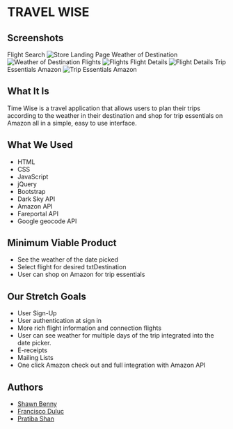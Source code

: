 # TRAVEL WISE

## Screenshots

Flight Search
![Store Landing Page](https://imgur.com/BAnXRdd.png)
Weather of Destination
![Weather of Destination](https://imgur.com/L9gDrei.png)
Flights
![Flights](https://imgur.com/DkkBZ3i.png)
Flight Details
![Flight Details](https://imgur.com/OIsBPEp.png)
Trip Essentials Amazon
![Trip Essentials Amazon](https://imgur.com/1usHa29.png)

## What It Is

Time Wise is a travel application that allows users to plan their trips according to the weather in their destination and shop for trip essentials on Amazon all in a simple, easy to use interface.

## What We Used

- HTML
- CSS
- JavaScript
- jQuery
- Bootstrap
- Dark Sky API
- Amazon API
- Fareportal API
- Google geocode API

## Minimum Viable Product

- See the weather of the date picked
- Select flight for desired txtDestination
- User can shop on Amazon for trip essentials

## Our Stretch Goals

- User Sign-Up
- User authentication at sign in
- More rich flight information and connection flights
- User can see weather for multiple days of the trip integrated into the date picker.
- E-receipts
- Mailing Lists
- One click Amazon check out and full integration with Amazon API

## Authors

- [Shawn Benny](https://github.com/sbenn9210)
- [Francisco Duluc](https://github.com/franciscoduluc)
- [Pratiba Shan](https://github.com/pratibashan)
